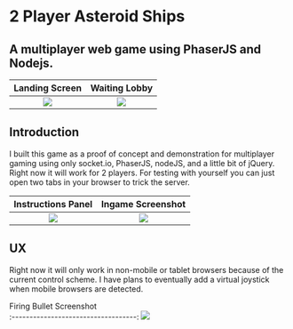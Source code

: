 # 2 Player Asteroid Ships
## A multiplayer web game using PhaserJS and Nodejs.

Landing Screen        			     |  Waiting Lobby
:-----------------------------------:|:-----------------------------------:
![](http://i.imgur.com/ZYKy7DC.png)  |  ![](http://i.imgur.com/SN6VfZu.png)

## Introduction
I built this game as a proof of concept and demonstration for multiplayer gaming
using only socket.io, PhaserJS, nodeJS, and a little bit of jQuery. Right now
it will work for 2 players. For testing with yourself you can just open two tabs
in your browser to trick the server. 

Instructions Panel        			 |  Ingame Screenshot
:-----------------------------------:|:-----------------------------------:
![](http://i.imgur.com/JP26Hge.png)  |  ![](http://i.imgur.com/AvbP9nk.png)

## UX
Right now it will only work in non-mobile or tablet browsers because of the current
control scheme. I have plans to eventually add a virtual joystick when mobile browsers 
are detected. 

Firing Bullet Screenshot       			   
:-----------------------------------:
![](http://i.imgur.com/L7GWzUv.png)    